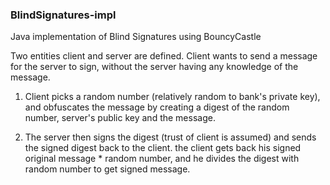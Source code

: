 ### BlindSignatures-impl
Java implementation of Blind Signatures using BouncyCastle

Two entities client and server are defined. Client wants to send a message for the server to sign, without the server having any knowledge of the message.

1. Client picks a random number (relatively random to bank's private key), and obfuscates the message by creating a digest of the random number, server's public key and the message.

2. The server then signs the digest (trust of client is assumed) and sends the signed digest back to the client. the client gets back his signed original message * random number, and he divides the digest with random number to get signed message.
